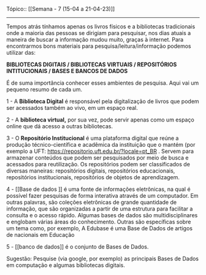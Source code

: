 Tópico:: [[Semana - 7 (15-04 a 21-04-23)]]

---

Tempos atrás tínhamos apenas os livros físicos e a bibliotecas tradicionais onde a maioria das pessoas se dirigiam para pesquisar, nos dias atuais a maneira de buscar a informação mudou muito, graças à internet. Para encontrarmos bons materiais para pesquisa/leitura/informação podemos utilizar das:

**BIBLIOTECAS DIGITAIS / BIBLIOTECAS VIRTUAIS / REPOSITÓRIOS INTITUCIONAIS / BASES E BANCOS DE DADOS**

É de suma importância conhecer esses ambientes de pesquisa. Aqui vai um pequeno resumo de cada um.

1 - A **Biblioteca Digital** é responsável pela digitalização de livros que podem ser acessados também ao vivo, em um espaço real.

2 - A **biblioteca virtual,** por sua vez, pode servir apenas como um espaço online que dá acesso a outras bibliotecas.

3 - O **Repositório Institucional** é uma plataforma digital que reúne a produção técnico-científica e acadêmica da instituição que o mantém (por exemplo a UFT:  https://repositorio.uft.edu.br/?locale=pt_BR . Servem para armazenar conteúdos que podem ser pesquisados por meio de busca e acessados para reutilização. Os repositórios podem ser classificados de diversas maneiras: repositórios digitais, repositórios educacionais, repositórios institucionais, repositórios de objetos de aprendizagem.

4 - [[Base de dados ]] é uma fonte de informações eletrônicas, na qual é possível fazer pesquisas de forma interativa através de um computador. Em outras palavras, são coleções eletrônicas de grande quantidade de informação, que são organizadas a partir de uma estrutura para facilitar a consulta e o acesso rápido. Algumas bases de dados são multidisciplinares e englobam várias áreas do conhecimento. Outras são específicas sobre um tema como, por exemplo, A Edubase é uma Base de Dados de artigos de nacionais em Educação

5 - [[banco de dados]] é o conjunto de Bases de Dados.

Sugestão: Pesquise (via google, por exemplo) as principais Bases de Dados em computação e algumas bibliotecas digitais.